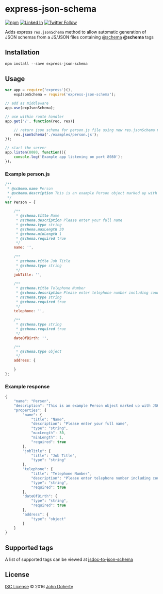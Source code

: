 # express-json-schema
[![npm](https://img.shields.io/npm/dt/express-json-schema.svg)](https://www.npmjs.com/package/express-json-schema) [![Linked In](https://img.shields.io/badge/Linked-In-blue.svg)](https://www.linkedin.com/in/john-i-doherty) [![Twitter Follow](https://img.shields.io/twitter/follow/CambridgeMVP.svg?style=social&label=Twitter&style=plastic)](https://twitter.com/CambridgeMVP)

Adds express `res.jsonSchema` method to allow automatic generation of JSON schemas from a JS/JSON files containing [@schema](https://github.com/john-doherty/jsdoc-to-json-schema) **@schema** tags

## Installation

```js
npm install --save express-json-schema
```

## Usage

```js
var app = require('express')(),
    expJsonSchema = require('express-json-schema');

// add as middleware
app.use(expJsonSchema);

// use within route handler
app.get('/', function(req, res){

    // return json schema for person.js file using new res.jsonSchema method
    res.jsonSchema('./examples/person.js');
});

// start the server
app.listen(8080, function(){
    console.log('Example app listening on port 8080');
});
```

### Example person.js

```js
/**
 * @schema.name Person
 * @schema.description This is an example Person object marked up with JSON schema tags to allow schema generation
 */
var Person = {
    
    /**
     * @schema.title Name
     * @schema.description Please enter your full name
     * @schema.type string
     * @schema.maxLength 30
     * @schema.minLength 1
     * @schema.required true
     */
    name: '',
    
    /**
     * @schema.title Job Title
     * @schema.type string
     */
    jobTitle: '',
    
    /**
     * @schema.title Telephone Number
     * @schema.description Please enter telephone number including country code
     * @schema.type string
     * @schema.required true
     */
    telephone: '',
    
    /**
     * @schema.type string
     * @schema.required true
     */
    dateOfBirth: '',

    /**
     * @schema.type object
     */
    address: {
        
    }
};
```

### Example response

```js
{
    "name": "Person",
    "description": "This is an example Person object marked up with JSON schema tags to allow schema generation",
    "properties": {
        "name": {
            "title": "Name",
            "description": "Please enter your full name",
            "type": "string",
            "maxLength": 30,
            "minLength": 1,
            "required": true
        },
        "jobTitle": {
            "title": "Job Title",
            "type": "string"
        },
        "telephone": {
            "title": "Telephone Number",
            "description": "Please enter telephone number including country code",
            "type": "string",
            "required": true
        },
        "dateOfBirth": {
            "type": "string",
            "required": true
        },
        "address": {
            "type": "object"
        }
    }
}
```

## Supported tags

A list of supported tags can be viewed at [jsdoc-to-json-schema](https://github.com/john-doherty/jsdoc-to-json-schema#supported-json-schema-tags)

## License

[ISC License](LICENSE) &copy; 2016 [John Doherty](https://twitter.com/CambridgeMVP)